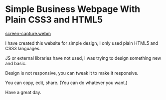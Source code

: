 # Simple Business Webpage With Plain CSS3 and HTML5

[screen-capture.webm](https://user-images.githubusercontent.com/97271658/176696944-a092a1b1-7e3c-49f2-91ba-9ec07cc07ece.webm)


I have created this website for simple design, I only used plain HTML5 and CSS3 languages.

JS or external libraries have not used, I was trying to design something new and basic.

Design is not responsive, you can tweak it to make it responsive.

You can copy, edit, share. (You can do whatever you want.)

Have a great day.
